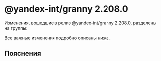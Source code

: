 # @yandex-int/granny 2.208.0

<!-- ЧЕЛОВЕЧЕСКОЕ ВСТУПЛЕНИЕ -->

Изменения, вошедшие в релиз @yandex-int/granny 2.208.0, разделены на группы:

Все важные изменения подробно описаны [ниже](#Пояснения).

## Пояснения

